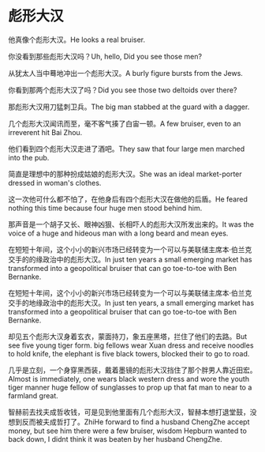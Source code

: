 # 彪形大汉

<p><span class="chinese">他真像个彪形大汉。</span><span class="english">He looks a real bruiser.</span></p>

<p><span class="chinese">你没看到那些彪形大汉吗？</span><span class="english">Uh, hello, Did you see those men?</span></p>

<p><span class="chinese">从犹太人当中蓦地冲出一个彪形大汉。</span><span class="english">A burly figure bursts from the Jews.</span></p>

<p><span class="chinese">你看到那两个彪形大汉了吗？</span><span class="english">Did you see those two deltoids over there?</span></p>

<p><span class="chinese">那彪形大汉用刀猛刺卫兵。</span><span class="english">The big man stabbed at the guard with a dagger.</span></p>

<p><span class="chinese">几个彪形大汉闻讯而至，毫不客气揍了白宙一顿。</span><span class="english">A few bruiser, even to an irreverent hit Bai Zhou.</span></p>

<p><span class="chinese">他们看到四个彪形大汉走进了酒吧。</span><span class="english">They saw that four large men marched into the pub.</span></p>

<p><span class="chinese">简直是理想中的那种扮成姑娘的彪形大汉。</span><span class="english">She was an ideal market-porter dressed in woman's clothes.</span></p>

<p><span class="chinese">这一次他可什么都不怕了，在他身后有四个彪形大汉在做他的后盾。</span><span class="english">He feared nothing this time because four huge men stood behind him.</span></p>

<p><span class="chinese">那声音是一个胡子又长、眼神凶狠、长相吓人的彪形大汉所发出来的。</span><span class="english">It was the voice of a huge and hideous man with a long beard and mean eyes.</span></p>

<p><span class="chinese">在短短十年间，这个小小的新兴市场已经转变为一个可以与美联储主席本·伯兰克交手的的缘政治中的彪形大汉。</span><span class="english">In just ten years a small emerging market has transformed into a geopolitical bruiser that can go toe-to-toe with Ben Bernanke.</span></p>

<p><span class="chinese">在短短十年间，这个小小的新兴市场已经转变为一个可以与美联储主席本·伯兰克交手的地缘政治中的彪形大汉。</span><span class="english">In just ten years, a small emerging market has transformed into a geopolitical bruiser that can go toe-to-toe with Ben Bernanke.</span></p>

<p><span class="chinese">却见五个彪形大汉身着玄衣，蒙面持刀，象五座黑塔，拦住了他们的去路。</span><span class="english">But see five young tiger form. big fellows wear Xuan dress and receive noodles to hold knife, the elephant is five black towers, blocked their to go to road.</span></p>

<p><span class="chinese">几乎是立刻，一个身穿黑西装，戴着墨镜的彪形大汉挡住了那个胖男人靠近田宏。</span><span class="english">Almost is immediately, one wears black western dress and wore the youth tiger manner huge fellow of sunglasses to prop up that fat man to near to a farmland great.</span></p>

<p><span class="chinese">智赫前去找夫成哲收钱，可是见到他里面有几个彪形大汉，智赫本想打退堂鼓，没想到反而被夫成哲打了。</span><span class="english">ZhiHe forward to find a husband ChengZhe accept money, but see him there were a few bruiser, wisdom Hepburn wanted to back down, I didnt think it was beaten by her husband ChengZhe.</span></p>

